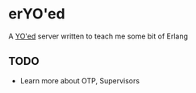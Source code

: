 # erYO'ed

A [YO'ed](https://github.com/mentionapp/yoed) server written to teach me some bit of Erlang

## TODO

 - Learn more about OTP, Supervisors

